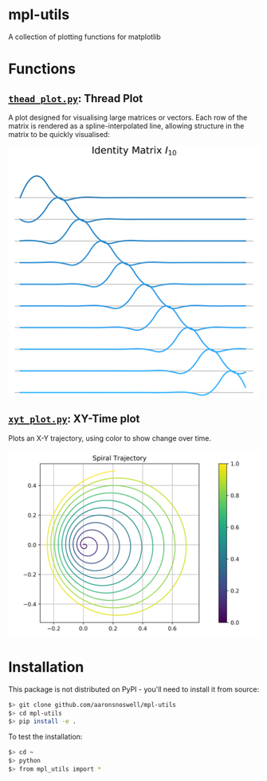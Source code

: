 # mpl-utils

A collection of plotting functions for matplotlib

# Functions

## [`thead_plot.py`](mpl_utils/thread_plot.py): Thread Plot

A plot designed for visualising large matrices or vectors.
Each row of the matrix is rendered as a spline-interpolated line, allowing 
structure in the matrix to be quickly visualised:

<p align="center" >
    <img title="Thread plot example" src="figures/thread_plot.png" width="600pt" />
</p>

## [`xyt_plot.py`](mpl_utils/xyt_plot.py): XY-Time plot

Plots an X-Y trajectory, using color to show change over time.

<p align="center" >
    <img title="XYT plot example" src="figures/xyt_plot.png" width="600pt" />
</p>

# Installation

This package is not distributed on PyPI - you'll need to install it from source:

```bash
$> git clone github.com/aaronsnoswell/mpl-utils
$> cd mpl-utils
$> pip install -e .
```

To test the installation:

```bash
$> cd ~
$> python
$> from mpl_utils import *
```
